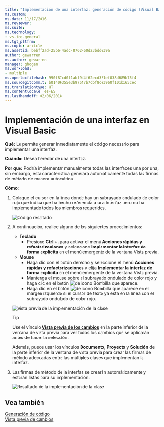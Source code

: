 ```yaml
---
title: "Implementación de una interfaz: generación de código (Visual Basic) | Microsoft Docs"
ms.custom: 
ms.date: 11/17/2016
ms.reviewer: 
ms.suite: 
ms.technology:
- vs-ide-general
ms.tgt_pltfrm: 
ms.topic: article
ms.assetid: bebff2ad-25b6-4adc-8762-60d23bdd639a
author: gewarren
ms.author: gewarren
manager: ghogen
ms.workload:
- multiple
ms.openlocfilehash: 990f87cd0f1abf9d4f62ecd321ef038d689b75f4
ms.sourcegitcommit: b01406355e3b97547b7cbf8ce3960f101b165cec
ms.translationtype: HT
ms.contentlocale: es-ES
ms.lasthandoff: 02/06/2018
---
```

# <a name="implement-an-interface-in-visual-basic"></a>Implementación de una interfaz en Visual Basic
**Qué:** Le permite generar inmediatamente el código necesario para implementar una interfaz. 

**Cuándo:** Desea heredar de una interfaz.  

**Por qué:** Podría implementar manualmente todas las interfaces una por una, sin embargo, esta característica generará automáticamente todas las firmas de método de manera automática. 

**Cómo**:

1. Coloque el cursor en la línea donde hay un subrayado ondulado de color rojo que indica que ha hecho referencia a una interfaz pero no ha implementado todos los miembros requeridos.

   ![Código resaltado](media/interface-highlight-vb.png)

1. A continuación, realice alguno de los siguientes procedimientos:
   * **Teclado**
     * Presione **Ctrl +.** para activar el menú **Acciones rápidas y refactorizaciones** y seleccione **Implementar la interfaz de forma explícita** en el menú emergente de la ventana Vista previa.
   * **Mouse**
     * Haga clic con el botón derecho y seleccione el menú **Acciones rápidas y refactorizaciones** y elija **Implementar la interfaz de forma explícita** en el menú emergente de la ventana Vista previa.
     * Mantenga el mouse sobre el subrayado ondulado de color rojo y haga clic en el botón ![de icono Bombilla](media/bulb-vb.png) que aparece.
     * Haga clic en el botón ![de icono Bombilla](media/bulb-vb.png) que aparece en el margen izquierdo si el cursor de texto ya está en la línea con el subrayado ondulado de color rojo.

   ![Vista previa de la implementación de la clase](media/interface-preview-vb.png)

   >[!TIP]
   >Use el vínculo [**Vista previa de los cambios**](../../ide/preview-changes.md) en la parte inferior de la ventana de vista previa para ver todos los cambios que se aplicarán antes de hacer la selección.
   >
   >Además, puede usar los vínculos **Documento**, **Proyecto** y **Solución** de la parte inferior de la ventana de vista previa para crear las firmas de método adecuadas entre las múltiples clases que implementan la interfaz.

1. Las firmas de método de la interfaz se crearán automáticamente y estarán listas para su implementación.

   ![Resultado de la implementación de la clase](media/interface-result-vb.png)

## <a name="see-also"></a>Vea también

[Generación de código](../code-generation-in-visual-studio.md)  
[Vista previa de cambios](../../ide/preview-changes.md)